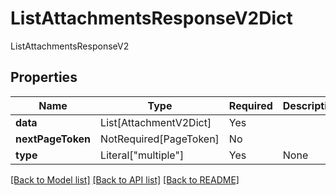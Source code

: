 # ListAttachmentsResponseV2Dict

ListAttachmentsResponseV2

## Properties
| Name | Type | Required | Description |
| ------------ | ------------- | ------------- | ------------- |
**data** | List[AttachmentV2Dict] | Yes |  |
**nextPageToken** | NotRequired[PageToken] | No |  |
**type** | Literal["multiple"] | Yes | None |


[[Back to Model list]](../../../README.md#models-v1-link) [[Back to API list]](../../../README.md#documentation-for-api-endpoints) [[Back to README]](../../../README.md)
